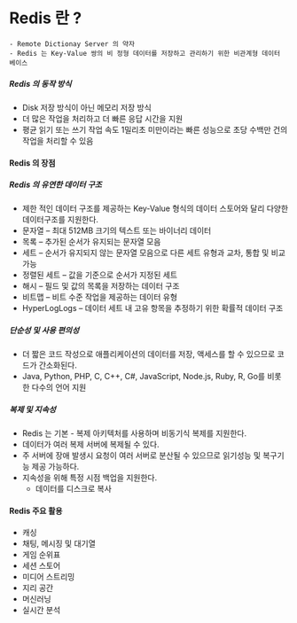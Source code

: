 # Redis 란 ?
    - Remote Dictionay Server 의 약자
    - Redis 는 Key-Value 쌍의 비 정형 데이터를 저장하고 관리하기 위한 비관계형 데이터 베이스

##### Redis 의 동작 방식
- Disk 저장 방식이 아닌 메모리 저장 방식
- 더 많은 작업을 처리하고 더 빠른 응답 시간을 지원
- 평균 읽기 또는 쓰기 작업 속도 1밀리초 미만이라는 빠른 성능으로 초당 수백만 건의 작업을 처리할 수 있음

#### Redis 의 장점

##### Redis 의 유연한 데이터 구조
- 제한 적인 데이터 구조를 제공하는 Key-Value 형식의 데이터 스토어와 달리 다양한 데이터구조를 지원한다.
- 문자열 – 최대 512MB 크기의 텍스트 또는 바이너리 데이터
- 목록 – 추가된 순서가 유지되는 문자열 모음
- 세트 – 순서가 유지되지 않는 문자열 모음으로 다른 세트 유형과 교차, 통합 및 비교 가능
- 정렬된 세트 – 값을 기준으로 순서가 지정된 세트
- 해시 – 필드 및 값의 목록을 저장하는 데이터 구조
- 비트맵 – 비트 수준 작업을 제공하는 데이터 유형
- HyperLogLogs – 데이터 세트 내 고유 항목을 추정하기 위한 확률적 데이터 구조

##### 단순성 및 사용 편의성
- 더 짧은 코드 작성으로 애플리케이션의 데이터를 저장, 액세스를 할 수 있으므로 코드가 간소화된다.
- Java, Python, PHP, C, C++, C#, JavaScript, Node.js, Ruby, R, Go를 비롯한 다수의 언어 지원

##### 복제 및 지속성
- Redis 는 기본 - 복제 아키텍처를 사용하며 비동기식 복제를 지원한다.
- 데이터가 여러 복제 서버에 복제될 수 있다.
- 주 서버에 장애 발생시 요청이 여러 서버로 분산될 수 있으므로 읽기성능 및 복구기능 제공 가능하다.
- 지속성을 위해 특정 시점 백업을 지원한다.
    - 데이터를 디스크로 복사

#### Redis 주요 활용
- 캐싱
- 채팅, 메시징 및 대기열
- 게임 순위표
- 세션 스토어
- 미디어 스트리밍
- 지리 공간
- 머신러닝
- 실시간 분석
